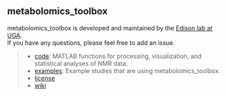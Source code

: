 ## metabolomics_toolbox

metabolomics_toolbox is developed and maintained by the [Edison lab at UGA](https://edisonomics.org/).  
If you have any questions, please feel free to add an issue.


>* [code](https://github.com/edisonomics/metabolomics_toolbox/tree/master/code): MATLAB functions for processing, visualization, and statistical analyses of NMR data.
>* [examples](https://github.com/edisonomics/metabolomics_toolbox/tree/master/examples): Example studies that are using metabolomics_toolbox.    
>* [license](https://github.com/edisonomics/metabolomics_toolbox/tree/master/license)    
>* [wiki](https://github.com/artedison/Edison_Lab_Shared_Metabolomics_UGA/wiki)
